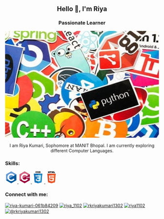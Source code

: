 <h2 align="center">Hello 👋, I'm Riya</h2>
<h3 align="center">Passionate Learner</h3>
 
  <img src="imgcc++.jpeg" width="1500" height="350"/>
  <p align="center">I am Riya Kumari, Sophomore at MANIT Bhopal. I am currently exploring different Computer Languages.</p>  

<h3 align="left">Skills:</h3>
<p align="left"> <a href="https://www.cprogramming.com/" target="_blank"> <img src="https://raw.githubusercontent.com/devicons/devicon/master/icons/c/c-original.svg" alt="c" width="40" height="40"/> </a> <a href="https://www.w3schools.com/cpp/" target="_blank"> <img src="https://raw.githubusercontent.com/devicons/devicon/master/icons/cplusplus/cplusplus-original.svg" alt="cplusplus" width="40" height="40"/> </a> <a href="https://www.w3schools.com/css/" target="_blank"> <img src="https://raw.githubusercontent.com/devicons/devicon/master/icons/css3/css3-original-wordmark.svg" alt="css3" width="40" height="40"/> </a> <a href="https://www.w3.org/html/" target="_blank"> <img src="https://raw.githubusercontent.com/devicons/devicon/master/icons/html5/html5-original-wordmark.svg" alt="html5" width="40" height="40"/> </a> </p>

<h3 align="left">Connect with me:</h3>
<p align="left">
<a href="https://linkedin.com/in/riya-kumari-061b84209" target="_blank"><img align="center" src="https://raw.githubusercontent.com/rahuldkjain/github-profile-readme-generator/master/src/images/icons/Social/linked-in-alt.svg" alt="riya-kumari-061b84209" height="30" width="40" /></a>
<a href="https://www.codechef.com/users/riya_1102" target="_blank"><img align="center" src="https://cdn.jsdelivr.net/npm/simple-icons@3.1.0/icons/codechef.svg" alt="riya_1102" height="30" width="40" /></a>
<a href="https://www.hackerrank.com/rkriyakumari1302" target="_blank"><img align="center" src="https://raw.githubusercontent.com/rahuldkjain/github-profile-readme-generator/master/src/images/icons/Social/hackerrank.svg" alt="rkriyakumari1302" height="30" width="40" /></a>
<a href="https://codeforces.com/profile/riya1102" target="_blank"><img align="center" src="https://cdn.jsdelivr.net/npm/simple-icons@3.0.1/icons/codeforces.svg" alt="riya1102" height="30" width="40" /></a>
<a href="https://www.hackerearth.com/@rkriyakumari1302" target="_blank"><img align="center" src="https://raw.githubusercontent.com/rahuldkjain/github-profile-readme-generator/master/src/images/icons/Social/hackerearth.svg" alt="@rkriyakumari1302" height="30" width="40" /></a>
</p>

